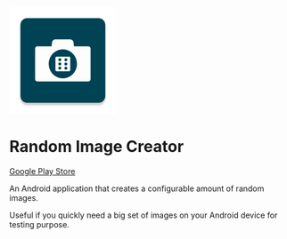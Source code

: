 ![image info](./app/src/main/res/mipmap-xxxhdpi/ic_launcher.png)

# Random Image Creator

[Google Play Store](https://play.google.com/store/apps/details?id=com.randomimagecreator&hl=en_IN&gl=US)

An Android application that creates a configurable amount of random images.

Useful if you quickly need a big set of images on your Android device for testing purpose.